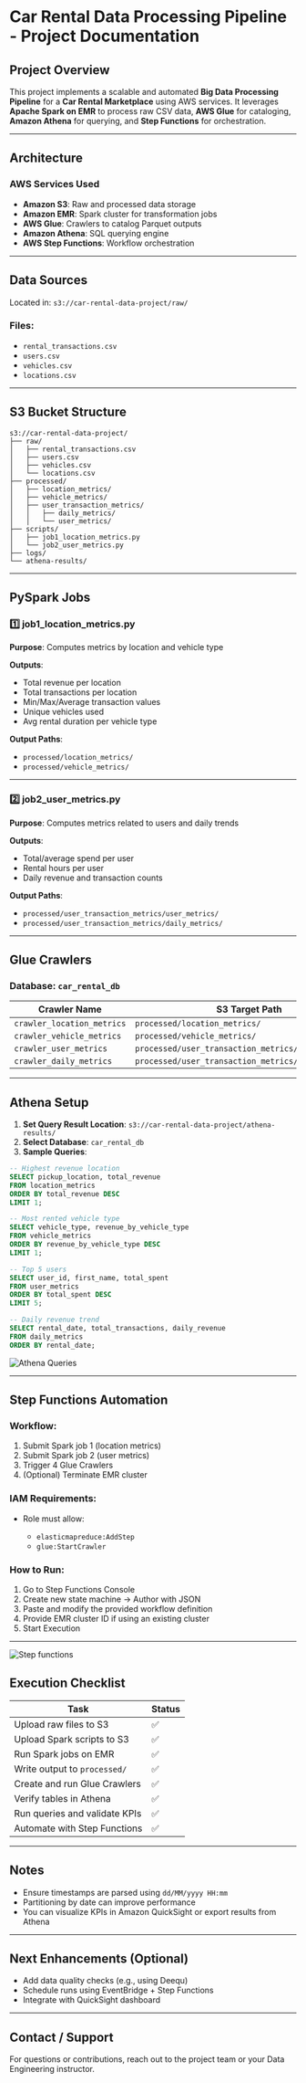 # Car Rental Data Processing Pipeline - Project Documentation

## Project Overview

This project implements a scalable and automated **Big Data Processing Pipeline** for a **Car Rental Marketplace** using AWS services. It leverages **Apache Spark on EMR** to process raw CSV data, **AWS Glue** for cataloging, **Amazon Athena** for querying, and **Step Functions** for orchestration.

---

## Architecture

### AWS Services Used

* **Amazon S3**: Raw and processed data storage
* **Amazon EMR**: Spark cluster for transformation jobs
* **AWS Glue**: Crawlers to catalog Parquet outputs
* **Amazon Athena**: SQL querying engine
* **AWS Step Functions**: Workflow orchestration

---

## Data Sources

Located in: `s3://car-rental-data-project/raw/`

### Files:

* `rental_transactions.csv`
* `users.csv`
* `vehicles.csv`
* `locations.csv`

---

## S3 Bucket Structure

```
s3://car-rental-data-project/
├── raw/
│   ├── rental_transactions.csv
│   ├── users.csv
│   ├── vehicles.csv
│   └── locations.csv
├── processed/
│   ├── location_metrics/
│   ├── vehicle_metrics/
│   ├── user_transaction_metrics/
│   │   ├── daily_metrics/
│   │   └── user_metrics/
├── scripts/
│   ├── job1_location_metrics.py
│   └── job2_user_metrics.py
├── logs/
└── athena-results/
```

---

## PySpark Jobs

### 1️⃣ job1\_location\_metrics.py

**Purpose**: Computes metrics by location and vehicle type

**Outputs**:

* Total revenue per location
* Total transactions per location
* Min/Max/Average transaction values
* Unique vehicles used
* Avg rental duration per vehicle type

**Output Paths**:

* `processed/location_metrics/`
* `processed/vehicle_metrics/`

---

### 2️⃣ job2\_user\_metrics.py

**Purpose**: Computes metrics related to users and daily trends

**Outputs**:

* Total/average spend per user
* Rental hours per user
* Daily revenue and transaction counts

**Output Paths**:

* `processed/user_transaction_metrics/user_metrics/`
* `processed/user_transaction_metrics/daily_metrics/`

---

## Glue Crawlers

### Database: `car_rental_db`

| Crawler Name               | S3 Target Path                                      | Table Name         |
| -------------------------- | --------------------------------------------------- | ------------------ |
| `crawler_location_metrics` | `processed/location_metrics/`                       | `location_metrics` |
| `crawler_vehicle_metrics`  | `processed/vehicle_metrics/`                        | `vehicle_metrics`  |
| `crawler_user_metrics`     | `processed/user_transaction_metrics/user_metrics/`  | `user_metrics`     |
| `crawler_daily_metrics`    | `processed/user_transaction_metrics/daily_metrics/` | `daily_metrics`    |

---

## Athena Setup

1. **Set Query Result Location**: `s3://car-rental-data-project/athena-results/`
2. **Select Database**: `car_rental_db`
3. **Sample Queries**:



```sql
-- Highest revenue location
SELECT pickup_location, total_revenue
FROM location_metrics
ORDER BY total_revenue DESC
LIMIT 1;

-- Most rented vehicle type
SELECT vehicle_type, revenue_by_vehicle_type
FROM vehicle_metrics
ORDER BY revenue_by_vehicle_type DESC
LIMIT 1;

-- Top 5 users
SELECT user_id, first_name, total_spent
FROM user_metrics
ORDER BY total_spent DESC
LIMIT 5;

-- Daily revenue trend
SELECT rental_date, total_transactions, daily_revenue
FROM daily_metrics
ORDER BY rental_date;
```

![Athena Queries](screenshots/EMR-Athena-Queries.png)

---

## Step Functions Automation

### Workflow:

1. Submit Spark job 1 (location metrics)
2. Submit Spark job 2 (user metrics)
3. Trigger 4 Glue Crawlers
4. (Optional) Terminate EMR cluster

### IAM Requirements:

* Role must allow:

  * `elasticmapreduce:AddStep`
  * `glue:StartCrawler`
 

### How to Run:

1. Go to Step Functions Console
2. Create new state machine → Author with JSON
3. Paste and modify the provided workflow definition
4. Provide EMR cluster ID if using an existing cluster
5. Start Execution

---

![Step functions](screenshots/EMR-Running-Step-Functions.png)

## Execution Checklist

| Task                          | Status |
| ----------------------------- | ------ |
| Upload raw files to S3        | ✅      |
| Upload Spark scripts to S3    | ✅      |
| Run Spark jobs on EMR         | ✅      |
| Write output to `processed/`  | ✅      |
| Create and run Glue Crawlers  | ✅      |
| Verify tables in Athena       | ✅      |
| Run queries and validate KPIs | ✅      |
| Automate with Step Functions  | ✅      |

---

##  Notes

* Ensure timestamps are parsed using `dd/MM/yyyy HH:mm`
* Partitioning by date can improve performance
* You can visualize KPIs in Amazon QuickSight or export results from Athena

---

##  Next Enhancements (Optional)

* Add data quality checks (e.g., using Deequ)
* Schedule runs using EventBridge + Step Functions
* Integrate with QuickSight dashboard

---

##  Contact / Support

For questions or contributions, reach out to the project team or your Data Engineering instructor.
